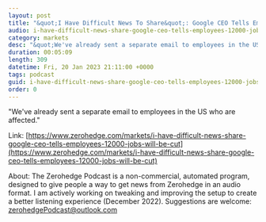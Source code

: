 ```yaml
---
layout: post
title: "&quot;I Have Difficult News To Share&quot;: Google CEO Tells Employees 12,000 Jobs Will Be Cut"
audio: i-have-difficult-news-share-google-ceo-tells-employees-12000-jobs-will-be-cut-1
category: markets
desc: "&quot;We've already sent a separate email to employees in the US who are affected.&quot;"
duration: 00:05:09
length: 309
datetime: Fri, 20 Jan 2023 21:11:00 +0000
tags: podcast
guid: i-have-difficult-news-share-google-ceo-tells-employees-12000-jobs-will-be-cut-0
order: 0
---
```

&quot;We've already sent a separate email to employees in the US who are affected.&quot;

Link: [https://www.zerohedge.com/markets/i-have-difficult-news-share-google-ceo-tells-employees-12000-jobs-will-be-cut](https://www.zerohedge.com/markets/i-have-difficult-news-share-google-ceo-tells-employees-12000-jobs-will-be-cut)

About: The Zerohedge Podcast is a non-commercial, automated program, designed to give people a way to get news from Zerohedge in an audio format.  I am actively working on tweaking and improving the setup to create a better listening experience (December 2022).  Suggestions are welcome: [zerohedgePodcast@outlook.com](mailto:zerohedgePodcast@outlook.com)